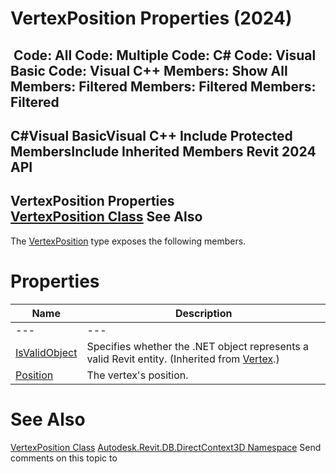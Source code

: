 # VertexPosition Properties (2024)

﻿
 Code: All Code: Multiple Code: C# Code: Visual Basic Code: Visual C++  Members: Show All Members: Filtered Members: Filtered Members: Filtered   
---  
C#Visual BasicVisual C++
Include Protected MembersInclude Inherited Members
Revit 2024 API  
---  
VertexPosition Properties  
[VertexPosition Class](718e49aa-9e17-6f2d-2013-141b5cfeefdd.md "VertexPosition Class") See Also  
---  
The [VertexPosition](718e49aa-9e17-6f2d-2013-141b5cfeefdd.md "VertexPosition Class") type exposes the following members.
# Properties
| Name | Description |
| --- | --- |
| --- | --- | --- |
| [IsValidObject](42be4518-ac75-2386-7874-cc2e95f93d39.md "IsValidObject Property") | Specifies whether the .NET object represents a valid Revit entity.  (Inherited from [Vertex](0434973b-559d-a27f-25f9-f6bf6ef4f750.md "Vertex Class").) |
| [Position](74cdd110-13db-3ae0-1f66-5ab208f3ea7c.md "Position Property") | The vertex's position. |

# See Also
[VertexPosition Class](718e49aa-9e17-6f2d-2013-141b5cfeefdd.md "VertexPosition Class")
[Autodesk.Revit.DB.DirectContext3D Namespace](f4ba10f0-55ea-5344-173b-688405391794.md "Autodesk.Revit.DB.DirectContext3D Namespace")
Send comments on this topic to 